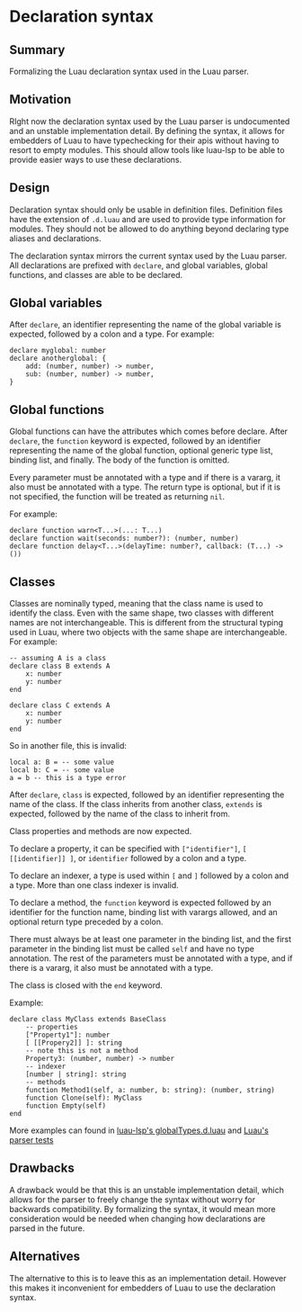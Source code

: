 # Declaration syntax

## Summary

Formalizing the Luau declaration syntax used in the Luau parser.

## Motivation

RIght now the declaration syntax used by the Luau parser is undocumented and an unstable implementation detail. By defining the syntax, it allows for embedders of Luau to have typechecking for their apis without having to resort to empty modules. This should allow tools like luau-lsp to be able to provide easier ways to use these declarations.

## Design

Declaration syntax should only be usable in definition files. Definition files have the extension of `.d.luau` and are used to provide type information for modules. They should not be allowed to do anything beyond declaring type aliases and declarations.

The declaration syntax mirrors the current syntax used by the Luau parser. All declarations are prefixed with `declare`, and global variables, global functions, and classes are able to be declared.

## Global variables
After `declare`, an identifier representing the name of the global variable is expected, followed by a colon and a type.
For example:

```luau
declare myglobal: number
declare anotherglobal: {
    add: (number, number) -> number,
    sub: (number, number) -> number,
}
```

## Global functions
Global functions can have the attributes which comes before declare. After `declare`, the `function` keyword is expected, followed by an identifier representing the name of the global function, optional generic type list, binding list, and finally. The body of the function is omitted.

Every parameter must be annotated with a type and if there is a vararg, it also must be annotated with a type. The return type is optional, but if it is not specified, the function will be treated as returning `nil`.

For example:

```luau
declare function warn<T...>(...: T...)
declare function wait(seconds: number?): (number, number)
declare function delay<T...>(delayTime: number?, callback: (T...) -> ())
```

## Classes
Classes are nominally typed, meaning that the class name is used to identify the class. Even with the same shape, two classes with different names are not interchangeable. This is different from the structural typing used in Luau, where two objects with the same shape are interchangeable.
For example:

```luau
-- assuming A is a class
declare class B extends A
    x: number
    y: number
end

declare class C extends A
    x: number
    y: number
end
```

So in another file, this is invalid:
```luau
local a: B = -- some value
local b: C = -- some value
a = b -- this is a type error
```

After `declare`, `class` is expected, followed by an identifier representing the name of the class. If the class inherits from another class, `extends` is expected, followed by the name of the class to inherit from.

Class properties and methods are now expected.

To declare a property, it can be specified with `["identifier"]`, `[ [[identifier]] ]`, or `identifier` followed by a colon and a type.

To declare an indexer, a type is used within `[` and `]` followed by a colon and a type. More than one class indexer is invalid.

To declare a method, the `function` keyword is expected followed by an identifier for the function name, binding list with varargs allowed, and an optional return type preceded by a colon.

There must always be at least one parameter in the binding list, and the first parameter in the binding list must be called `self` and have no type annotation. The rest of the parameters must be annotated with a type, and if there is a vararg, it also must be annotated with a type.

The class is closed with the `end` keyword.

Example:
```luau
declare class MyClass extends BaseClass
    -- properties
    ["Property1"]: number
    [ [[Propery2]] ]: string
    -- note this is not a method
    Property3: (number, number) -> number
    -- indexer
    [number | string]: string
    -- methods
    function Method1(self, a: number, b: string): (number, string)
    function Clone(self): MyClass
    function Empty(self)
end
```

More examples can found in [luau-lsp's globalTypes.d.luau](https://github.com/JohnnyMorganz/luau-lsp/blob/main/scripts/globalTypes.d.luau) and [Luau's parser tests](https://github.com/luau-lang/luau/blob/master/tests/Parser.test.cpp#L1908)

## Drawbacks

A drawback would be that this is an unstable implementation detail, which allows for the parser to freely change the syntax without worry for backwards compatibility. By formalizing the syntax, it would mean more consideration would be needed when changing how declarations are parsed in the future.

## Alternatives

The alternative to this is to leave this as an implementation detail. However this makes it inconvenient for embedders of Luau to use the declaration syntax.